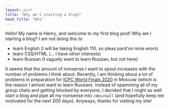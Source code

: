 ```yaml
---
layout: post
title: "Why am I starting a blog?"
head_title: "Why"
---
```


Hello! My name is Henry, and welcome to my first blog post! Why am I starting a blog? I am not doing
this to

- learn English (I will be taking English 110, so pleas pard'on mine erors)
- learn CSS/HTML (\.\.\. I have other interests)
- learn Russian (I vaguely want to learn Russian, but not here)

It seems that the amount of nonsense I want to spout increases with the number of problems I think
about. Recently, I am thinking about a lot of problems in preparation for [ICPC World Finals
2020](https://icpc.baylor.edu/worldfinals/rules) in Moscow (which is the reason I almost want to
learn Russian). Instead of spamming all of my group chats and getting blocked by everyone, I decided
that I might as well start a blog and pipe all my nonsense into `/dev/null` (and hopefully keep me
motivated for the next 200 days). Anyways, thanks for visiting my site!

